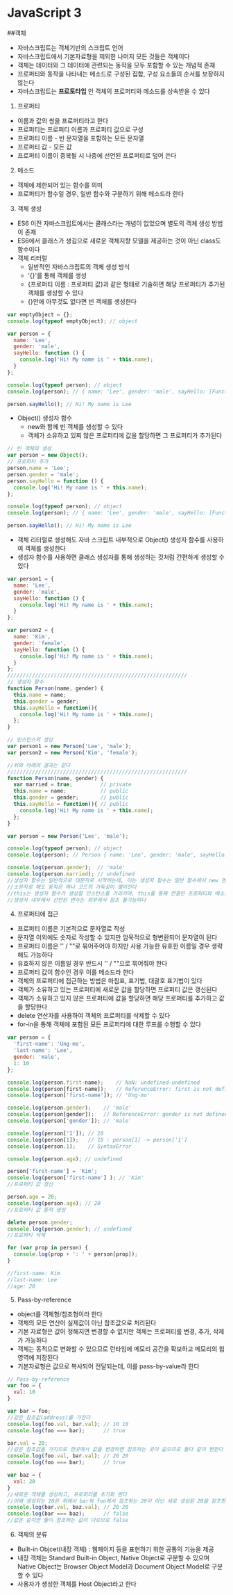 # JavaScript 3

##객체

* 자바스크립트는 객체기반의 스크립트 언어
* 자바스크립트에서 기본자료형을 제외한 나머지 모든 것들은 객체이다
* 객체는 데이터와 그 데이터에 관련되는 동작을 모두 포함할 수 있는 개념적 존재
* 프로퍼티와 동작을 나타내는 메소드로 구성된 집합, 구성 요소들의 순서를 보장하지 않는다
* 자바스크립트는 **프로토타입** 인 객체의 프로퍼티와 메소드를 상속받을 수 있다

1. 프로퍼티
* 이름과 값의 쌍을 프로퍼티라고 한다
* 프로퍼티는 프로퍼티 이름과 프로퍼티 값으로 구성
* 프로퍼티 이름 - 빈 문자열을 포함하는 모든 문자열
* 프로퍼티 값 - 모든 값
* 프로퍼티 이름이 중복될 시 나중에 선언된 프로퍼티로 덮어 쓴다

2. 메소드
* 객체에 제한되어 있는 함수를 의미
* 프로퍼티가 함수일 경우, 일반 함수와 구분하기 위해 메소드라 한다

3. 객체 생성
* ES6 이전 자바스크립트에서는 클래스라는 개념이 없었으며 별도의 객체 생성 방법이 존재
* ES6에서 클래스가 생김으로 새로운 객체지향 모델을 제공하는 것이 아닌 class도 함수이다
* 객체 리터럴
  * 일반적인 자바스크립트의 객체 생성 방식
  * '{}'를 통해 객체를 생성
  * {프로퍼티 이름 : 프로퍼티 값}과 같은 형태로 기술하면 해당 프로퍼티가 추가된 객체를 생성할 수 있다
  * {}안에 아무것도 없다면 빈 객체를 생성한다
```javascript
var emptyObject = {};
console.log(typeof emptyObject); // object

var person = {
  name: 'Lee',
  gender: 'male',
  sayHello: function () {
    console.log('Hi! My name is ' + this.name);
  }
};

console.log(typeof person); // object
console.log(person); // { name: 'Lee', gender: 'male', sayHello: [Function: sayHello] }

person.sayHello(); // Hi! My name is Lee
```
* Object() 생성자 함수
  * new와 함께 빈 객체를 생성할 수 있다
  * 객체가 소유하고 있찌 않은 프로퍼티에 값을 할당하면 그 프로퍼티가 추가된다
```javascript
// 빈 객체의 생성
var person = new Object();
// 프로퍼티 추가
person.name = 'Lee';
person.gender = 'male';
person.sayHello = function () {
  console.log('Hi! My name is ' + this.name);
};

console.log(typeof person); // object
console.log(person); // { name: 'Lee', gender: 'male', sayHello: [Function] }

person.sayHello(); // Hi! My name is Lee
```
* 객체 리터럴로 생성해도 자바 스크립트 내부적으로 Object() 생성자 함수를 사용하여 객체를 생성한다
* 생성자 함수를 사용하면 클래스 생성자를 통해 생성하는 것처럼 간편하게 생성할 수 있다
```javascript
var person1 = {
  name: 'Lee',
  gender: 'male',
  sayHello: function () {
    console.log('Hi! My name is ' + this.name);
  }
};

var person2 = {
  name: 'Kim',
  gender: 'female',
  sayHello: function () {
    console.log('Hi! My name is ' + this.name);
  }
};
//////////////////////////////////////////////////////////
// 생성자 함수
function Person(name, gender) {
  this.name = name;
  this.gender = gender;
  this.sayHello = function(){
    console.log('Hi! My name is ' + this.name);
  };
}

// 인스턴스의 생성
var person1 = new Person('Lee', 'male');
var person2 = new Person('Kim', 'female');

//위와 아래의 결과는 같다
//////////////////////////////////////////////////////////
function Person(name, gender) {
  var married = true;         // private
  this.name = name;           // public
  this.gender = gender;       // public
  this.sayHello = function(){ // public
    console.log('Hi! My name is ' + this.name);
  };
}

var person = new Person('Lee', 'male');

console.log(typeof person); // object
console.log(person); // Person { name: 'Lee', gender: 'male', sayHello: [Function] }

console.log(person.gender);  // 'male'
console.log(person.married); // undefined
//생성자 함수는 일반적으로 대문자로 시작하는데, 이는 생성자 함수는 일반 함수에서 new 연산자를 붙이면 사용 할 수 있기 때문에 혼란을 방지하기 위한 방지책이다
//소문자로 해도 동작은 하나 코드의 가독성이 떨어진다
//this는 생성자 함수가 생성할 인스턴스를 가리키며, this를 통해 연결된 프로퍼티와 메소드는 외부에서 참조가 가능하다
//생성자 내부에서 선언된 변수는 외부에서 참조 불가능하다
```

4. 프로퍼티에 접근

* 프로퍼티 이름은 기본적으로 문자열로 작성
* 문자열 이외에도 숫자로 작성할 수 있지만 암묵적으로 형변환되어 문자열이 된다
* 프로퍼티 이름은 '' / ""로 묶어주어야 하지만 사용 가능한 유효한 이름일 경우 생략해도 가능하다
* 유효하지 않은 이름일 경우 반드시 '' / ""으로 묶어줘야 한다
* 프로퍼티 값이 함수인 경우 이를 메소드라 한다
* 객체의 프로퍼티에 접근하는 방법은 마침표, 표기법, 대괄호 표기법이 있다
* 객체가 소유하고 있는 프로퍼티에 새로운 값을 할당하면 프로퍼티 값은 갱신된다
* 객체가 소유하고 있지 않은 프로퍼티에 값을 할당하면 해당 프로퍼티를 추가하고 값을 할당한다
* delete 연산자를 사용하여 객체의 프로퍼티를 삭제할 수 있다
* for-in을 통해 객체에 포함된 모든 프로퍼티에 대한 루프를 수행할 수 있다
```javascript
var person = {
  'first-name': 'Ung-mo',
  'last-name': 'Lee',
  gender: 'male',
  1: 10
};

console.log(person.first-name);    // NaN: undefined-undefined
console.log(person[first-name]);   // ReferenceError: first is not defined
console.log(person['first-name']); // 'Ung-mo'

console.log(person.gender);    // 'male'
console.log(person[gender]);   // ReferenceError: gender is not defined
console.log(person['gender']); // 'male'

console.log(person['1']); // 10
console.log(person[1]);   // 10 : person[1] -> person['1']
console.log(person.1);    // SyntaxError

console.log(person.age); // undefined

person['first-name'] = 'Kim';
console.log(person['first-name'] ); // 'Kim'
//프로퍼티 값 갱신

person.age = 20;
console.log(person.age); // 20
//프로퍼티 값 동적 생성

delete person.gender;
console.log(person.gender); // undefined
//프로퍼티 삭제

for (var prop in person) {
  console.log(prop + ': ' + person[prop]);
}

//first-name: Kim
//last-name: Lee
//age: 20
```

5. Pass-by-reference

* object를 객체형/참조형이라 한다
* 객체의 모든 연산이 실제값이 아닌 참조값으로 처리된다
* 기본 자료형은 값이 정해지면 변경할 수 없지만 객체는 프로퍼티를 변경, 추가, 삭제가 가능하다
* 객체는 동적으로 변화할 수 있으므로 런타임에 메모리 공간을 확보하고 메모리의 힙 영역에 저장된다
* 기본자료형은 값으로 복사되어 전달되는데, 이를 pass-by-value라 한다
```JavaScript
// Pass-by-reference
var foo = {
  val: 10
}

var bar = foo;
//같은 참조값(address)를 가진다
console.log(foo.val, bar.val); // 10 10
console.log(foo === bar);      // true

bar.val = 20;
//같은 참조값을 가지므로 한곳에서 값을 변경하면 참조하는 곳이 같으므로 둘다 같이 변한다
console.log(foo.val, bar.val); // 20 20
console.log(foo === bar);      // true

var baz = {
  val: 20
}
//새로운 객체를 생성하고, 프로퍼티를 초기화 한다
//이때 생성되는 20은 위에서 bar와 foo에서 참조하는 20이 아닌 새로 생성된 20을 참조한다
console.log(bar.val, baz.val); // 20 20
console.log(bar === baz);      // false
//값은 같지만 둘이 참조하는 값이 다르므로 false
```

6. 객체의 분류

* Built-in Objcet(내장 객체) : 웹페이지 등을 표현하기 위한 공통의 기능을 제공
* 내장 객체는 Standard Built-in Object, Native Object로 구분할 수 있으며 Native Object는 Browser Object Model과 Document Object Model로 구분할 수 있다
* 사용자가 생성한 객체를 Host Object라고 한다
